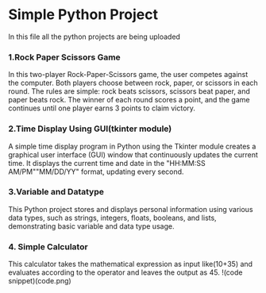 # Simple Python Project
In this file all the python projects are being uploaded
### 1.Rock Paper Scissors Game
In this two-player Rock-Paper-Scissors game, the user competes against the computer. Both players choose between rock, paper, or scissors in each round. The rules are simple: rock beats scissors, scissors beat paper, and paper beats rock. The winner of each round scores a point, and the game continues until one player earns 3 points to claim victory.
### 2.Time Display Using GUI(tkinter module)
A simple time display program in Python using the Tkinter module creates a graphical user interface (GUI) window that continuously updates the current time.  It displays the current time and date in the "HH:MM:SS AM/PM""MM/DD/YY" format, updating every second. 
### 3.Variable and Datatype
This Python project stores and displays personal information using various data types, such as strings, integers, floats, booleans, and lists, demonstrating basic variable and data type usage.
### 4. Simple Calculator
This calculator takes the mathematical expression as input like(10+35) and evaluates according to the operator and leaves the output as 45.
!(code snippet)(code.png)
